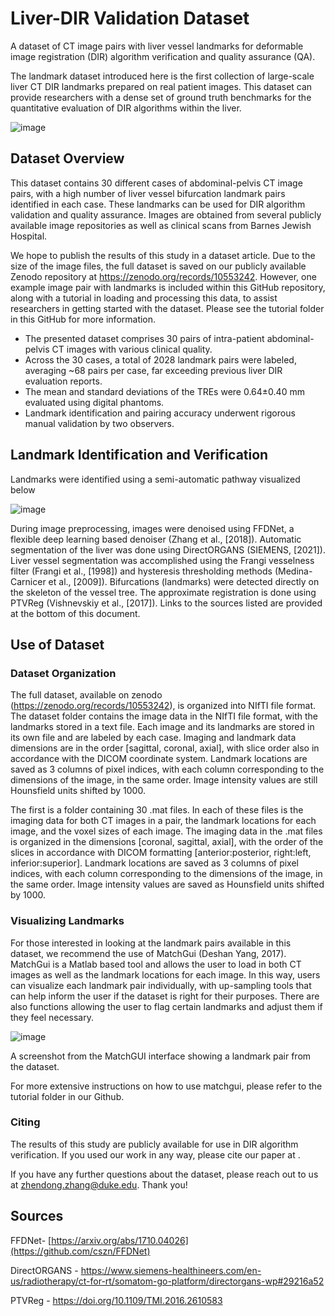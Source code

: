 # Liver-DIR Validation Dataset
A dataset of CT image pairs with liver vessel landmarks for deformable image registration (DIR) algorithm verification and quality assurance (QA).

The landmark dataset introduced here is the first collection of large-scale liver CT DIR landmarks prepared on real patient images. This dataset can provide researchers with a dense set of ground truth benchmarks for the quantitative evaluation of DIR algorithms within the liver. 

![image](https://github.com/deshanyang/Liver-DIR-QA/assets/157416527/6a9a7aa1-69b3-4687-938a-acd7eb20bfad)




## Dataset Overview
This dataset contains 30 different cases of abdominal-pelvis CT image pairs, with a high number of liver vessel bifurcation landmark pairs identified in each case. These landmarks can be used for DIR algorithm validation and quality assurance. Images are obtained from several publicly available image repositories as well as clinical scans from Barnes Jewish Hospital.

We hope to publish the results of this study in a dataset article. Due to the size of the image files, the full dataset is saved on our publicly available Zenodo repository at https://zenodo.org/records/10553242. However, one example image pair with landmarks is included within this GitHub repository, along with a tutorial in loading and processing this data, to assist researchers in getting started with the dataset. Please see the tutorial folder in this GitHub for more information.

- The presented dataset comprises 30 pairs of intra-patient abdominal-pelvis CT images with various clinical quality. <br>
- Across the 30 cases, a total of 2028 landmark pairs were labeled, averaging ~68 pairs per case, far exceeding previous liver DIR evaluation reports.<br>
- The mean and standard deviations of the TREs were 0.64±0.40 mm evaluated using digital phantoms.<br>
- Landmark identification and pairing accuracy underwent rigorous manual validation by two observers.<br>



## Landmark Identification and Verification
Landmarks were identified using a semi-automatic pathway visualized below

![image](https://github.com/deshanyang/Liver-DIR-QA/assets/50779449/d24da18b-09f6-46d7-8fb4-db89378a300a)



During image preprocessing, images were denoised using FFDNet, a flexible deep learning based denoiser (Zhang et al., [2018]). Automatic segmentation of the liver was done using DirectORGANS (SIEMENS, [2021]). Liver vessel segmentation was accomplished using the Frangi vesselness filter (Frangi et al., [1998]) and hysteresis thresholding methods (Medina-Carnicer et al., [2009]). Bifurcations (landmarks) were detected directly on the skeleton of the vessel tree. The approximate registration is done using PTVReg (Vishnevskiy et al., [2017]). Links to the sources listed are provided at the bottom of this document.



## Use of Dataset
### Dataset Organization
The full dataset, available on zenodo (https://zenodo.org/records/10553242), is organized into NIfTI file format. The dataset folder contains the image data in the NIfTI file format, with the landmarks stored in a text file. Each image and its landmarks are stored in its own file and are labeled by each case. Imaging and landmark data dimensions are in the order [sagittal, coronal, axial], with slice order also in accordance with the DICOM coordinate system. Landmark locations are saved as 3 columns of pixel indices, with each column corresponding to the dimensions of the image, in the same order. Image intensity values are still Hounsfield units shifted by 1000.

The first is a folder containing 30 .mat files. In each of these files is the imaging data for both CT images in a pair, the landmark locations for each image, and the voxel sizes of each image. The imaging data in the .mat files is organized in the dimensions [coronal, sagittal, axial], with the order of the slices in accordance with DICOM formatting [anterior:posterior, right:left, inferior:superior]. Landmark locations are saved as 3 columns of pixel indices, with each column corresponding to the dimensions of the image, in the same order. Image intensity values are saved as Hounsfield units shifted by 1000.

### Visualizing Landmarks
For those interested in looking at the landmark pairs available in this dataset, we recommend the use of MatchGui (Deshan Yang, 2017). MatchGui is a Matlab based tool and allows the user to load in both CT images as well as the landmark locations for each image. In this way, users can visualize each landmark pair individually, with up-sampling tools that can help inform the user if the dataset is right for their purposes. There are also functions allowing the user to flag certain landmarks and adjust them if they feel necessary.

![image](https://github.com/deshanyang/Liver-DIR-QA/assets/50779449/39a6f658-91ca-4a1d-b9f5-7c2e012679db)

A screenshot from the MatchGUI interface showing a landmark pair from the dataset.

For more extensive instructions on how to use matchgui, please refer to the tutorial folder in our Github.

### Citing
The results of this study are publicly available for use in DIR algorithm verification. If you used our work in any way, please cite our paper at .

If you have any further questions about the dataset, please reach out to us at zhendong.zhang@duke.edu. Thank you!

## Sources
FFDNet- [https://arxiv.org/abs/1710.04026](https://github.com/cszn/FFDNet)

DirectORGANS - https://www.siemens-healthineers.com/en-us/radiotherapy/ct-for-rt/somatom-go-platform/directorgans-wp#29216a52

PTVReg - https://doi.org/10.1109/TMI.2016.2610583
